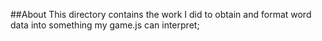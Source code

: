 
##About
  This directory contains the work I did to obtain and format word data into something
  my game.js can interpret;